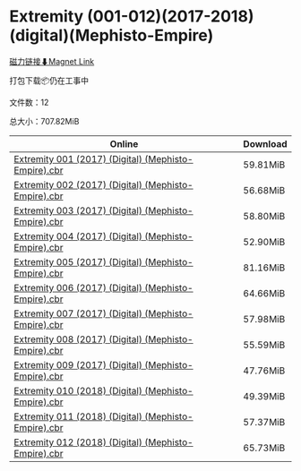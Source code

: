 # Extremity (001-012)(2017-2018)(digital)(Mephisto-Empire)

[磁力链接⬇Magnet Link](magnet:?xt=urn:btih:086e541cbe158cac8447d6d02bb76828c27b0a6a&dn=Extremity%20%28001-012%29%282017-2018%29%28digital%29%28Mephisto-Empire%29)

打包下载📦仍在工事中

文件数：12

总大小：707.82MiB

Online | Download
--- | ---
[Extremity 001 (2017) (Digital) (Mephisto-Empire).cbr](https://github.com/alicewish/markdown/blob/master/comic/Extremity-001-2017-Digital-Mephisto-Empire-cbr.md) | 59.81MiB
[Extremity 002 (2017) (Digital) (Mephisto-Empire).cbr](https://github.com/alicewish/markdown/blob/master/comic/Extremity-002-2017-Digital-Mephisto-Empire-cbr.md) | 56.68MiB
[Extremity 003 (2017) (Digital) (Mephisto-Empire).cbr](https://github.com/alicewish/markdown/blob/master/comic/Extremity-003-2017-Digital-Mephisto-Empire-cbr.md) | 58.80MiB
[Extremity 004 (2017) (Digital) (Mephisto-Empire).cbr](https://github.com/alicewish/markdown/blob/master/comic/Extremity-004-2017-Digital-Mephisto-Empire-cbr.md) | 52.90MiB
[Extremity 005 (2017) (Digital) (Mephisto-Empire).cbr](https://github.com/alicewish/markdown/blob/master/comic/Extremity-005-2017-Digital-Mephisto-Empire-cbr.md) | 81.16MiB
[Extremity 006 (2017) (Digital) (Mephisto-Empire).cbr](https://github.com/alicewish/markdown/blob/master/comic/Extremity-006-2017-Digital-Mephisto-Empire-cbr.md) | 64.66MiB
[Extremity 007 (2017) (Digital) (Mephisto-Empire).cbr](https://github.com/alicewish/markdown/blob/master/comic/Extremity-007-2017-Digital-Mephisto-Empire-cbr.md) | 57.98MiB
[Extremity 008 (2017) (Digital) (Mephisto-Empire).cbr](https://github.com/alicewish/markdown/blob/master/comic/Extremity-008-2017-Digital-Mephisto-Empire-cbr.md) | 55.59MiB
[Extremity 009 (2017) (Digital) (Mephisto-Empire).cbr](https://github.com/alicewish/markdown/blob/master/comic/Extremity-009-2017-Digital-Mephisto-Empire-cbr.md) | 47.76MiB
[Extremity 010 (2018) (Digital) (Mephisto-Empire).cbr](https://github.com/alicewish/markdown/blob/master/comic/Extremity-010-2018-Digital-Mephisto-Empire-cbr.md) | 49.39MiB
[Extremity 011 (2018) (Digital) (Mephisto-Empire).cbr](https://github.com/alicewish/markdown/blob/master/comic/Extremity-011-2018-Digital-Mephisto-Empire-cbr.md) | 57.37MiB
[Extremity 012 (2018) (Digital) (Mephisto-Empire).cbr](https://github.com/alicewish/markdown/blob/master/comic/Extremity-012-2018-Digital-Mephisto-Empire-cbr.md) | 65.73MiB